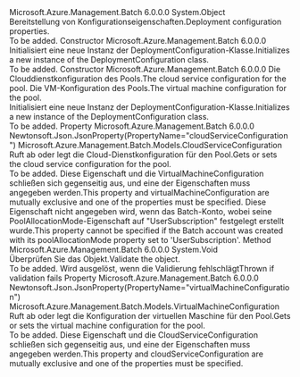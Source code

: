 <Type Name="DeploymentConfiguration" FullName="Microsoft.Azure.Management.Batch.Models.DeploymentConfiguration">
  <TypeSignature Language="C#" Value="public class DeploymentConfiguration" />
  <TypeSignature Language="ILAsm" Value=".class public auto ansi beforefieldinit DeploymentConfiguration extends System.Object" />
  <TypeSignature Language="DocId" Value="T:Microsoft.Azure.Management.Batch.Models.DeploymentConfiguration" />
  <TypeSignature Language="VB.NET" Value="Public Class DeploymentConfiguration" />
  <TypeSignature Language="F#" Value="type DeploymentConfiguration = class" />
  <AssemblyInfo>
    <AssemblyName>Microsoft.Azure.Management.Batch</AssemblyName>
    <AssemblyVersion>6.0.0.0</AssemblyVersion>
  </AssemblyInfo>
  <Base>
    <BaseTypeName>System.Object</BaseTypeName>
  </Base>
  <Interfaces />
  <Docs>
    <summary>
            <span data-ttu-id="d96a9-101">Bereitstellung von Konfigurationseigenschaften.</span><span class="sxs-lookup"><span data-stu-id="d96a9-101">Deployment configuration properties.</span></span>
            </summary>
    <remarks>To be added.</remarks>
  </Docs>
  <Members>
    <Member MemberName=".ctor">
      <MemberSignature Language="C#" Value="public DeploymentConfiguration ();" />
      <MemberSignature Language="ILAsm" Value=".method public hidebysig specialname rtspecialname instance void .ctor() cil managed" />
      <MemberSignature Language="DocId" Value="M:Microsoft.Azure.Management.Batch.Models.DeploymentConfiguration.#ctor" />
      <MemberSignature Language="VB.NET" Value="Public Sub New ()" />
      <MemberType>Constructor</MemberType>
      <AssemblyInfo>
        <AssemblyName>Microsoft.Azure.Management.Batch</AssemblyName>
        <AssemblyVersion>6.0.0.0</AssemblyVersion>
      </AssemblyInfo>
      <Parameters />
      <Docs>
        <summary>
            <span data-ttu-id="d96a9-102">Initialisiert eine neue Instanz der DeploymentConfiguration-Klasse.</span><span class="sxs-lookup"><span data-stu-id="d96a9-102">Initializes a new instance of the DeploymentConfiguration class.</span></span>
            </summary>
        <remarks>To be added.</remarks>
      </Docs>
    </Member>
    <Member MemberName=".ctor">
      <MemberSignature Language="C#" Value="public DeploymentConfiguration (Microsoft.Azure.Management.Batch.Models.CloudServiceConfiguration cloudServiceConfiguration = null, Microsoft.Azure.Management.Batch.Models.VirtualMachineConfiguration virtualMachineConfiguration = null);" />
      <MemberSignature Language="ILAsm" Value=".method public hidebysig specialname rtspecialname instance void .ctor(class Microsoft.Azure.Management.Batch.Models.CloudServiceConfiguration cloudServiceConfiguration, class Microsoft.Azure.Management.Batch.Models.VirtualMachineConfiguration virtualMachineConfiguration) cil managed" />
      <MemberSignature Language="DocId" Value="M:Microsoft.Azure.Management.Batch.Models.DeploymentConfiguration.#ctor(Microsoft.Azure.Management.Batch.Models.CloudServiceConfiguration,Microsoft.Azure.Management.Batch.Models.VirtualMachineConfiguration)" />
      <MemberSignature Language="F#" Value="new Microsoft.Azure.Management.Batch.Models.DeploymentConfiguration : Microsoft.Azure.Management.Batch.Models.CloudServiceConfiguration * Microsoft.Azure.Management.Batch.Models.VirtualMachineConfiguration -&gt; Microsoft.Azure.Management.Batch.Models.DeploymentConfiguration" Usage="new Microsoft.Azure.Management.Batch.Models.DeploymentConfiguration (cloudServiceConfiguration, virtualMachineConfiguration)" />
      <MemberType>Constructor</MemberType>
      <AssemblyInfo>
        <AssemblyName>Microsoft.Azure.Management.Batch</AssemblyName>
        <AssemblyVersion>6.0.0.0</AssemblyVersion>
      </AssemblyInfo>
      <Parameters>
        <Parameter Name="cloudServiceConfiguration" Type="Microsoft.Azure.Management.Batch.Models.CloudServiceConfiguration" />
        <Parameter Name="virtualMachineConfiguration" Type="Microsoft.Azure.Management.Batch.Models.VirtualMachineConfiguration" />
      </Parameters>
      <Docs>
        <param name="cloudServiceConfiguration"><span data-ttu-id="d96a9-103">Die Clouddienstkonfiguration des Pools.</span><span class="sxs-lookup"><span data-stu-id="d96a9-103">The cloud service configuration for the pool.</span></span></param>
        <param name="virtualMachineConfiguration"><span data-ttu-id="d96a9-104">Die VM-Konfiguration des Pools.</span><span class="sxs-lookup"><span data-stu-id="d96a9-104">The virtual machine configuration for the pool.</span></span></param>
        <summary>
            <span data-ttu-id="d96a9-105">Initialisiert eine neue Instanz der DeploymentConfiguration-Klasse.</span><span class="sxs-lookup"><span data-stu-id="d96a9-105">Initializes a new instance of the DeploymentConfiguration class.</span></span>
            </summary>
        <remarks>To be added.</remarks>
      </Docs>
    </Member>
    <Member MemberName="CloudServiceConfiguration">
      <MemberSignature Language="C#" Value="public Microsoft.Azure.Management.Batch.Models.CloudServiceConfiguration CloudServiceConfiguration { get; set; }" />
      <MemberSignature Language="ILAsm" Value=".property instance class Microsoft.Azure.Management.Batch.Models.CloudServiceConfiguration CloudServiceConfiguration" />
      <MemberSignature Language="DocId" Value="P:Microsoft.Azure.Management.Batch.Models.DeploymentConfiguration.CloudServiceConfiguration" />
      <MemberSignature Language="VB.NET" Value="Public Property CloudServiceConfiguration As CloudServiceConfiguration" />
      <MemberSignature Language="F#" Value="member this.CloudServiceConfiguration : Microsoft.Azure.Management.Batch.Models.CloudServiceConfiguration with get, set" Usage="Microsoft.Azure.Management.Batch.Models.DeploymentConfiguration.CloudServiceConfiguration" />
      <MemberType>Property</MemberType>
      <AssemblyInfo>
        <AssemblyName>Microsoft.Azure.Management.Batch</AssemblyName>
        <AssemblyVersion>6.0.0.0</AssemblyVersion>
      </AssemblyInfo>
      <Attributes>
        <Attribute>
          <AttributeName>Newtonsoft.Json.JsonProperty(PropertyName="cloudServiceConfiguration")</AttributeName>
        </Attribute>
      </Attributes>
      <ReturnValue>
        <ReturnType>Microsoft.Azure.Management.Batch.Models.CloudServiceConfiguration</ReturnType>
      </ReturnValue>
      <Docs>
        <summary>
            <span data-ttu-id="d96a9-106">Ruft ab oder legt die Cloud-Dienstkonfiguration für den Pool.</span><span class="sxs-lookup"><span data-stu-id="d96a9-106">Gets or sets the cloud service configuration for the pool.</span></span>
            </summary>
        <value>To be added.</value>
        <remarks>
            <span data-ttu-id="d96a9-107">Diese Eigenschaft und die VirtualMachineConfiguration schließen sich gegenseitig aus, und eine der Eigenschaften muss angegeben werden.</span><span class="sxs-lookup"><span data-stu-id="d96a9-107">This property and virtualMachineConfiguration are mutually exclusive and one of the properties must be specified.</span></span> <span data-ttu-id="d96a9-108">Diese Eigenschaft nicht angegeben wird, wenn das Batch-Konto, wobei seine PoolAllocationMode-Eigenschaft auf "UserSubscription" festgelegt erstellt wurde.</span><span class="sxs-lookup"><span data-stu-id="d96a9-108">This property cannot be specified if the Batch account was created with its poolAllocationMode property set to 'UserSubscription'.</span></span>
            </remarks>
      </Docs>
    </Member>
    <Member MemberName="Validate">
      <MemberSignature Language="C#" Value="public virtual void Validate ();" />
      <MemberSignature Language="ILAsm" Value=".method public hidebysig newslot virtual instance void Validate() cil managed" />
      <MemberSignature Language="DocId" Value="M:Microsoft.Azure.Management.Batch.Models.DeploymentConfiguration.Validate" />
      <MemberSignature Language="VB.NET" Value="Public Overridable Sub Validate ()" />
      <MemberSignature Language="F#" Value="abstract member Validate : unit -&gt; unit&#xA;override this.Validate : unit -&gt; unit" Usage="deploymentConfiguration.Validate " />
      <MemberType>Method</MemberType>
      <AssemblyInfo>
        <AssemblyName>Microsoft.Azure.Management.Batch</AssemblyName>
        <AssemblyVersion>6.0.0.0</AssemblyVersion>
      </AssemblyInfo>
      <ReturnValue>
        <ReturnType>System.Void</ReturnType>
      </ReturnValue>
      <Parameters />
      <Docs>
        <summary>
            <span data-ttu-id="d96a9-109">Überprüfen Sie das Objekt.</span><span class="sxs-lookup"><span data-stu-id="d96a9-109">Validate the object.</span></span>
            </summary>
        <remarks>To be added.</remarks>
        <exception cref="T:Microsoft.Rest.ValidationException">
            <span data-ttu-id="d96a9-110">Wird ausgelöst, wenn die Validierung fehlschlägt</span><span class="sxs-lookup"><span data-stu-id="d96a9-110">Thrown if validation fails</span></span>
            </exception>
      </Docs>
    </Member>
    <Member MemberName="VirtualMachineConfiguration">
      <MemberSignature Language="C#" Value="public Microsoft.Azure.Management.Batch.Models.VirtualMachineConfiguration VirtualMachineConfiguration { get; set; }" />
      <MemberSignature Language="ILAsm" Value=".property instance class Microsoft.Azure.Management.Batch.Models.VirtualMachineConfiguration VirtualMachineConfiguration" />
      <MemberSignature Language="DocId" Value="P:Microsoft.Azure.Management.Batch.Models.DeploymentConfiguration.VirtualMachineConfiguration" />
      <MemberSignature Language="VB.NET" Value="Public Property VirtualMachineConfiguration As VirtualMachineConfiguration" />
      <MemberSignature Language="F#" Value="member this.VirtualMachineConfiguration : Microsoft.Azure.Management.Batch.Models.VirtualMachineConfiguration with get, set" Usage="Microsoft.Azure.Management.Batch.Models.DeploymentConfiguration.VirtualMachineConfiguration" />
      <MemberType>Property</MemberType>
      <AssemblyInfo>
        <AssemblyName>Microsoft.Azure.Management.Batch</AssemblyName>
        <AssemblyVersion>6.0.0.0</AssemblyVersion>
      </AssemblyInfo>
      <Attributes>
        <Attribute>
          <AttributeName>Newtonsoft.Json.JsonProperty(PropertyName="virtualMachineConfiguration")</AttributeName>
        </Attribute>
      </Attributes>
      <ReturnValue>
        <ReturnType>Microsoft.Azure.Management.Batch.Models.VirtualMachineConfiguration</ReturnType>
      </ReturnValue>
      <Docs>
        <summary>
            <span data-ttu-id="d96a9-111">Ruft ab oder legt die Konfiguration der virtuellen Maschine für den Pool.</span><span class="sxs-lookup"><span data-stu-id="d96a9-111">Gets or sets the virtual machine configuration for the pool.</span></span>
            </summary>
        <value>To be added.</value>
        <remarks>
            <span data-ttu-id="d96a9-112">Diese Eigenschaft und die CloudServiceConfiguration schließen sich gegenseitig aus, und eine der Eigenschaften muss angegeben werden.</span><span class="sxs-lookup"><span data-stu-id="d96a9-112">This property and cloudServiceConfiguration are mutually exclusive and one of the properties must be specified.</span></span>
            </remarks>
      </Docs>
    </Member>
  </Members>
</Type>